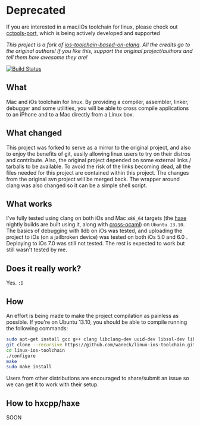 # Deprecated
If you are interested in a mac/iOs toolchain for linux, please check out [cctools-port](https://github.com/tpoechtrager/cctools-port/), which is being actively developed and supported

*This project is a fork of [ios-toolchain-based-on-clang](http://code.google.com/p/ios-toolchain-based-on-clang-for-linux/). All the credits go to the original authors! If you like this, support the original project/authors and tell them how awesome they are!*

[![Build Status](https://travis-ci.org/waneck/linux-ios-toolchain.svg?branch=master)](https://travis-ci.org/waneck/linux-ios-toolchain)

## What
Mac and iOs toolchain for linux. By providing a compiler, assembler, linker, debugger and some utilities, you will be able to cross compile applications to an iPhone and to a Mac directly from a Linux box.

## What changed
This project was forked to serve as a mirror to the original project, and also to enjoy the benefits of git, easily allowing linux users to try on their distros and contribute. Also, the original project depended on some external links / tarballs to be available. To avoid the risk of the links becoming dead, all the files needed for this project are contained within this project. The changes from the original svn project will be merged back.
The wrapper around clang was also changed so it can be a simple shell script.

## What works
I've fully tested using clang on both iOs and Mac `x86_64` targets (the [haxe](http://haxe.org) nightly builds are built using it, along with [cross-ocaml](https://github.com/waneck/cross-ocaml)) on `Ubuntu 13.10`. The basics of debugging with lldb on iOs was tested, and uploading the project to iOs (on a jailbroken device) was tested on both iOs 5.0 and 6.0 . Deploying to iOs 7.0 was still not tested.
The rest is expected to work but still wasn't tested by me.

## Does it really work?
Yes. `:D`

## How
An effort is being made to make the project compilation as painless as possible. If you're on Ubuntu 13.10, you should be able to compile running the following commands:

```bash
sudo apt-get install gcc g++ clang libclang-dev uuid-dev libssl-dev libpng12-dev libicu-dev bison flex libsqlite3-dev libtool llvm-dev libxml2-dev automake pkg-config make
git clone --recursive https://github.com/waneck/linux-ios-toolchain.git
cd linux-ios-toolchain
./configure
make
sudo make install
```

Users from other distributions are encouraged to share/submit an issue so we can get it to work with their setup.

## How to hxcpp/haxe
SOON
